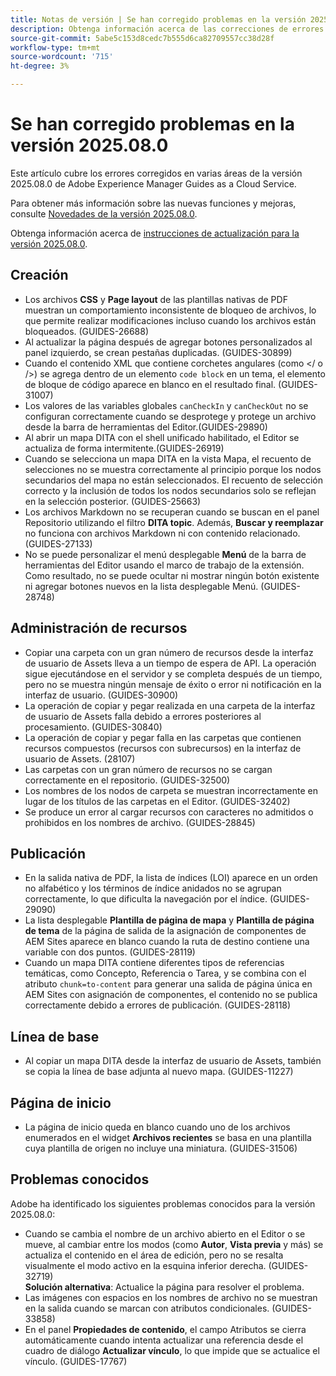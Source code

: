 ```yaml
---
title: Notas de versión | Se han corregido problemas en la versión 2025.08.0 de Adobe Experience Manager Guides
description: Obtenga información acerca de las correcciones de errores en la versión 2025.08.0 de Adobe Experience Manager Guides as a Cloud Service.
source-git-commit: 5abe5c153d8cedc7b555d6ca82709557cc38d28f
workflow-type: tm+mt
source-wordcount: '715'
ht-degree: 3%

---
```


# Se han corregido problemas en la versión 2025.08.0

Este artículo cubre los errores corregidos en varias áreas de la versión 2025.08.0 de Adobe Experience Manager Guides as a Cloud Service.

Para obtener más información sobre las nuevas funciones y mejoras, consulte [Novedades de la versión 2025.08.0](whats-new-2025-08-0.md).

Obtenga información acerca de [instrucciones de actualización para la versión 2025.08.0](upgrade-instructions-2025-08-0.md).

## Creación

- Los archivos **CSS** y **Page layout** de las plantillas nativas de PDF muestran un comportamiento inconsistente de bloqueo de archivos, lo que permite realizar modificaciones incluso cuando los archivos están bloqueados. (GUIDES-26688)
- Al actualizar la página después de agregar botones personalizados al panel izquierdo, se crean pestañas duplicadas. (GUIDES-30899)
- Cuando el contenido XML que contiene corchetes angulares (como &lt;/ o />) se agrega dentro de un elemento `code block` en un tema, el elemento de bloque de código aparece en blanco en el resultado final. (GUIDES-31007)
- Los valores de las variables globales `canCheckIn` y `canCheckOut` no se configuran correctamente cuando se desprotege y protege un archivo desde la barra de herramientas del Editor.(GUIDES-29890)
- Al abrir un mapa DITA con el shell unificado habilitado, el Editor se actualiza de forma intermitente.(GUIDES-26919)
- Cuando se selecciona un mapa DITA en la vista Mapa, el recuento de selecciones no se muestra correctamente al principio porque los nodos secundarios del mapa no están seleccionados. El recuento de selección correcto y la inclusión de todos los nodos secundarios solo se reflejan en la selección posterior. (GUIDES-25663)
- Los archivos Markdown no se recuperan cuando se buscan en el panel Repositorio utilizando el filtro **DITA topic**. Además, **Buscar y reemplazar** no funciona con archivos Markdown ni con contenido relacionado. (GUIDES-27133)
- No se puede personalizar el menú desplegable **Menú** de la barra de herramientas del Editor usando el marco de trabajo de la extensión. Como resultado, no se puede ocultar ni mostrar ningún botón existente ni agregar botones nuevos en la lista desplegable Menú. (GUIDES-28748)

## Administración de recursos

- Copiar una carpeta con un gran número de recursos desde la interfaz de usuario de Assets lleva a un tiempo de espera de API. La operación sigue ejecutándose en el servidor y se completa después de un tiempo, pero no se muestra ningún mensaje de éxito o error ni notificación en la interfaz de usuario. (GUIDES-30900)
- La operación de copiar y pegar realizada en una carpeta de la interfaz de usuario de Assets falla debido a errores posteriores al procesamiento. (GUIDES-30840)
- La operación de copiar y pegar falla en las carpetas que contienen recursos compuestos (recursos con subrecursos) en la interfaz de usuario de Assets. (28107)
- Las carpetas con un gran número de recursos no se cargan correctamente en el repositorio. (GUIDES-32500)
- Los nombres de los nodos de carpeta se muestran incorrectamente en lugar de los títulos de las carpetas en el Editor. (GUIDES-32402)
- Se produce un error al cargar recursos con caracteres no admitidos o prohibidos en los nombres de archivo. (GUIDES-28845)

## Publicación

- En la salida nativa de PDF, la lista de índices (LOI) aparece en un orden no alfabético y los términos de índice anidados no se agrupan correctamente, lo que dificulta la navegación por el índice. (GUIDES-29090)
- La lista desplegable **Plantilla de página de mapa** y **Plantilla de página de tema** de la página de salida de la asignación de componentes de AEM Sites aparece en blanco cuando la ruta de destino contiene una variable con dos puntos. (GUIDES-28119)
- Cuando un mapa DITA contiene diferentes tipos de referencias temáticas, como Concepto, Referencia o Tarea, y se combina con el atributo `chunk=to-content` para generar una salida de página única en AEM Sites con asignación de componentes, el contenido no se publica correctamente debido a errores de publicación. (GUIDES-28118)

## Línea de base

- Al copiar un mapa DITA desde la interfaz de usuario de Assets, también se copia la línea de base adjunta al nuevo mapa. (GUIDES-11227)

## Página de inicio

- La página de inicio queda en blanco cuando uno de los archivos enumerados en el widget **Archivos recientes** se basa en una plantilla cuya plantilla de origen no incluye una miniatura. (GUIDES-31506)

## Problemas conocidos

Adobe ha identificado los siguientes problemas conocidos para la versión 2025.08.0:

- Cuando se cambia el nombre de un archivo abierto en el Editor o se mueve, al cambiar entre los modos (como **Autor**, **Vista previa** y más) se actualiza el contenido en el área de edición, pero no se resalta visualmente el modo activo en la esquina inferior derecha. (GUIDES-32719) <br> **Solución alternativa**: Actualice la página para resolver el problema.
- Las imágenes con espacios en los nombres de archivo no se muestran en la salida cuando se marcan con atributos condicionales. (GUIDES-33858)
- En el panel **Propiedades de contenido**, el campo Atributos se cierra automáticamente cuando intenta actualizar una referencia desde el cuadro de diálogo **Actualizar vínculo**, lo que impide que se actualice el vínculo. (GUIDES-17767)



